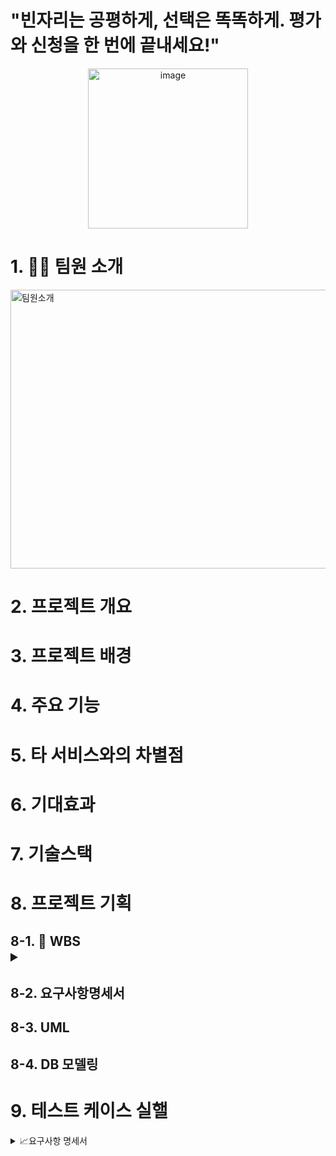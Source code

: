 # "빈자리는 공평하게, 선택은 똑똑하게. 평가와 신청을 한 번에 끝내세요!"

<p align="center">
 <img width="256" height="256" alt="image" src="https://github.com/user-attachments/assets/354f0a85-e699-4448-b283-36c7074ec232" />
</p>




# 1. 🧑‍💻 팀원 소개
<img width="1242" height="446" alt="팀원소개" src="https://github.com/user-attachments/assets/b3def8b6-694c-46c1-b31a-df360cb38e5a" />



# 2. 프로젝트 개요


# 3. 프로젝트 배경


# 4. 주요 기능


# 5. 타 서비스와의 차별점


# 6. 기대효과


# 7. 기술스택



# 8. 프로젝트 기획


## 8-1. 📅 WBS <details> WBS 이미지 <img width="1143" height="677" alt="WBS" src="https://github.com/user-attachments/assets/91395a6f-9f9a-4e19-a7f4-12ada45d1069" /> <summary> 




## 8-2. 요구사항명세서



## 8-3. UML



## 8-4. DB 모델링



# 9. 테스트 케이스 실핼



<details>  <img width="1143" height="677" alt="WBS" src="https://github.com/user-attachments/assets/2c043d0f-11dc-4490-9958-ce82a60cd814" /> <summary> 📈요구사항 명세서  
